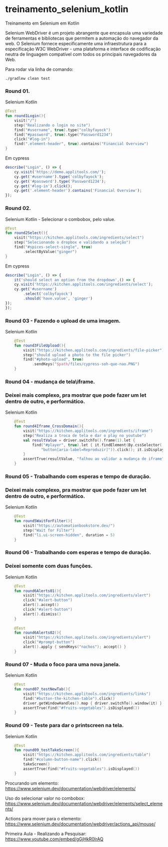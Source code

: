 # treinamento_selenium_kotlin
Treinamento em Selenium em Kotlin

Selenium WebDriver é um projeto abrangente que encapsula uma variedade de ferramentas e bibliotecas que permitem a automação do navegador da web. 
O Selenium fornece especificamente uma infraestrutura para a especificação W3C WebDriver - 
uma plataforma e interface de codificação neutra de linguagem compatível com todos os principais navegadores da Web.

Para rodar via linha de comando:
````
./gradlew clean test
````

### Round 01.
Selenium Kotlin
```kotlin
@Test
fun round1Login(){
    visit("/")
    step("Realizando o login no site")
    find("#username", true).type("colbyfayock")
    find("#password", true).type("Password1234")
    click("#log-in")
    find(".element-header", true).contains("Financial Overview")
}
``` 
Em cypress
```js
describe("Login", () => {
	cy.visit('https://demo.applitools.com/');
	cy.get('#username').type('colbyfayock');
	cy.get('#password').type('Password1234');
	cy.get('#log-in').click();
	cy.get('.element-header').contains('Financial Overview');
});	
```

### Round 02.
Selenium Kotlin - Selecionar o combobox, pelo value.
```kotlin
@Test
fun round2Select(){
    visit("https://kitchen.applitools.com/ingredients/select")
    step("Selecionando o dropbox e validando a seleção")
    find("#spices-select-single", true)
        .selectByValue("ginger")
}
``` 
Em cypress
```js
describe("Login", () => {
    it('should select an option from the dropdown',() => {
	cy.visit('https://kitchen.applitools.com/ingredients/select');
	cy.get('#username')
	    .select('colbyfayock')
	    .should('have.value', 'ginger')
});
});	
```

### Round 03 - Fazendo o upload de uma imagem.
Selenium Kotlin
```kotlin
    @Test
    fun round3FileUpload(){
        visit("https://kitchen.applitools.com/ingredients/file-picker")
        step("should upload a photo to the file picker")
        find("#photo-upload", true)
            .sendKeys("$path/files/cypress-soh-que-nao.PNG")
    }
```
### Round 04 - mudança de tela\iframe.
### Deixei mais complexo, pra mostrar que pode fazer um let dentro de outro, e performático.
Selenium Kotlin
```kotlin
    @Test
    fun round4Iframe_CrossDomain(){
        visit("https://kitchen.applitools.com/ingredients/iframe")
        step("Realiza a troca de tela e dar o play no youtube")
        val resultValue = driver.switchTo().frame(1).let {
            find("#player", true).let { it.findElement(By.cssSelector(
                "button[aria-label=Reproduzir]")).click(); it.isDisplayed   }
        }
        assertTrue(resultValue, "falhou ao validar a mudança de iframe")
    }
```

### Round 05 - Trabalhando com esperas e tempo de duração.
### Deixei mais complexo, pra mostrar que pode fazer um let dentro de outro, e performático.
Selenium Kotlin
```kotlin
    @Test
    fun round5WaitForFilter(){
        visit("https://automationbookstore.dev/")
        step("Wait for Filter")
        find("li.ui-screen-hidden", duration = 5)
    }
```
### Round 06 - Trabalhando com esperas e tempo de duração.
### Deixei somente com duas funções.
Selenium Kotlin
```kotlin
    @Test
    fun round6Alerts01(){
        visit("https://kitchen.applitools.com/ingredients/alert")
        click("#alert-button")
        alert().accept()
        click("#alert-button")
        alert().dismiss()
    }
    
    @Test
    fun round6Alerts02(){
        visit("https://kitchen.applitools.com/ingredients/alert")
        click("#prompt-button")
        alert().apply { sendKeys("nachos"); accept() }
    }
```
### Round 07 - Muda o foco para uma nova janela.
Selenium Kotlin
```kotlin
    @Test
    fun round07_testNewTab(){
        visit("https://kitchen.applitools.com/ingredients/links")
        find("#button-the-kitchen-table").click()
        driver.getWindowHandles().map { driver.switchTo().window(it) }
        assertTrue(find("#fruits-vegetables").isDisplayed())
    }
```

### Round 09 - Teste para dar o printscreen na tela.
Selenium Kotlin
```kotlin
    @Test
    fun round09_testTakeScreen(){
        visit("https://kitchen.applitools.com/ingredients/table")
        find("#column-button-name").click()
        takeScreen()
        assertTrue(find("#fruits-vegetables").isDisplayed())
    }
```

Procurando um elemento:
https://www.selenium.dev/documentation/webdriver/elements/

Uso do selecionar valor no combobox:
https://www.selenium.dev/documentation/webdriver/elements/select_elements/

Actions para mover para o elemento:
https://www.selenium.dev/documentation/webdriver/actions_api/mouse/

Primeira Aula - Realizando a Pesquisar:  
https://www.youtube.com/embed/gGjHkR0lrAQ


